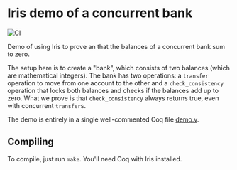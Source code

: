 # Iris demo of a concurrent bank

[![CI](https://github.com/tchajed/iris-bank-demo/workflows/CI/badge.svg)](https://github.com/tchajed/iris-bank-demo/actions)

Demo of using Iris to prove an that the balances of a concurrent bank sum to
zero.

The setup here is to create a "bank", which consists of two balances (which are
mathematical integers). The bank has two operations: a `transfer` operation to
move from one account to the other and a `check_consistency` operation that
locks both balances and checks if the balances add up to zero. What we prove is
that `check_consistency` always returns true, even with concurrent `transfer`s.

The demo is entirely in a single well-commented Coq file [demo.v](src/demo.v).

## Compiling

To compile, just run `make`. You'll need Coq with Iris installed.
